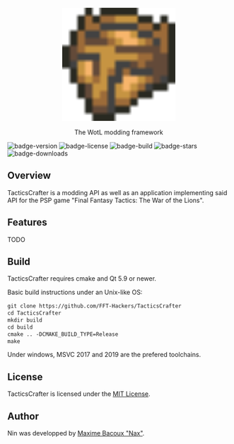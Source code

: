<p align="center">
  <img alt="nin logo" with="256" height="256" src="https://raw.githubusercontent.com/FFT-Hackers/TacticsCrafter/master/res/icon.png"/>
  <p align="center">The WotL modding framework</p>
</p>

![badge-version](https://img.shields.io/github/v/release/FFT-Hackers/TacticsCrafter?include_prereleases)
![badge-license](https://img.shields.io/badge/license-MIT-brightgreen)
![badge-build](https://img.shields.io/github/workflow/status/FFT-Hackers/TacticsCrafter/crafter)
![badge-stars](https://img.shields.io/github/stars/FFT-Hackers/TacticsCrafter)
![badge-downloads](https://img.shields.io/github/downloads/FFT-Hackers/TacticsCrafter/total)

## Overview

TacticsCrafter is a modding API as well as an application implementing said API for the PSP game "Final Fantasy Tactics: The War of the Lions".

## Features

TODO

## Build

TacticsCrafter requires cmake and Qt 5.9 or newer.

Basic build instructions under an Unix-like OS:

    git clone https://github.com/FFT-Hackers/TacticsCrafter
    cd TacticsCrafter
    mkdir build
    cd build
    cmake .. -DCMAKE_BUILD_TYPE=Release
    make

Under windows, MSVC 2017 and 2019 are the prefered toolchains.

## License

TacticsCrafter is licensed under the [MIT License](LICENSE).

## Author

Nin was developped by [Maxime Bacoux "Nax"](https://github.com/Nax).
